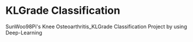 # KLGrade Classification
SunWoo98Pi's Knee Osteoarthritis_KLGrade Classification Project by using Deep-Learning

